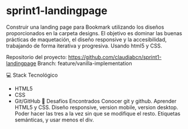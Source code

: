 # sprint1-landingpage
Construir una landing page para Bookmark utilizando los diseños proporcionados en la carpeta designs. El objetivo es dominar las buenas prácticas de maquetación, el diseño responsive y la accesibilidad, trabajando de forma iterativa y progresiva. Usando html5 y CSS.

Repositorio del proyecto: https://github.com/claudiabcn/sprint1-landingpage 
Branch: feature/vanilla-implementation

💻 Stack Tecnológico
- HTML5
- CSS
- Git/GitHub 
🛑 Desafíos Encontrados
Conocer git y github.
Aprender HTML5 y CSS.
Diseño responsive, version mobile, version desktop. Poder hacer las tres a la vez sin que se modifique el resto.
Etiquetas semánticas, y usar menos el div.
